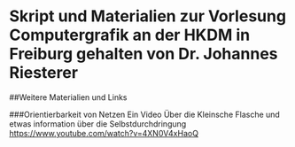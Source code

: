# Skript und Materialien zur Vorlesung Computergrafik an der HKDM in Freiburg gehalten von Dr. Johannes Riesterer

##Weitere Materialien und Links

###Orientierbarkeit von Netzen
Ein Video Über die Kleinsche Flasche und etwas information über die Selbstdurchdringung
https://www.youtube.com/watch?v=4XN0V4xHaoQ
